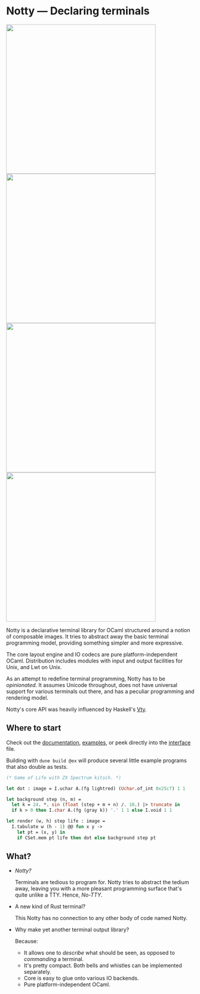 # Notty — Declaring terminals

<a href="https://asciinema.org/a/ZIXzn2ZmIxK39qoT3eJla5OyO" alt="dumper"><img src="https://asciinema.org/a/ZIXzn2ZmIxK39qoT3eJla5OyO.png" width="400"/></a>
<a href="https://asciinema.org/a/TsIhDJv5S00AB2biVmhHRzZ8I" alt="input"><img src="https://asciinema.org/a/TsIhDJv5S00AB2biVmhHRzZ8I.png" width="400"/></a>
<a href="https://asciinema.org/a/z1Pc0Mppg2JFzteZzdeigLwYc" alt="microdots"><img src="https://asciinema.org/a/z1Pc0Mppg2JFzteZzdeigLwYc.png" width="400"/></a>
<a href="https://asciinema.org/a/NgpF9Im8qfUICC39GDDAe9Ede" alt="rain"><img src="https://asciinema.org/a/R94gnHTQhCFJAsWpRfVlZWcUB.png" width="400"/></a>

Notty is a declarative terminal library for OCaml structured around a notion
of composable images. It tries to abstract away the basic terminal programming
model, providing something simpler and more expressive.

The core layout engine and IO codecs are pure platform-independent OCaml.
Distribution includes modules with input and output facilities for Unix, and Lwt
on Unix.

As an attempt to redefine terminal programming, Notty has to be
_opinionated_. It assumes Unicode throughout, does not have universal support
for various terminals out there, and has a peculiar programming and rendering
model.

Notty's core API was heavily influenced by Haskell's [Vty][vty].

## Where to start

Check out the [documentation], [examples], or peek directly into the [interface]
file.

Building with `dune build @ex` will produce several little example programs that
also double as tests.

```OCaml
(* Game of Life with ZX Spectrum kitsch. *)

let dot : image = I.uchar A.(fg lightred) (Uchar.of_int 0x25cf) 1 1

let background step (n, m) =
  let k = 24. *. sin (float (step + m + n) /. 10.) |> truncate in
  if k > 0 then I.char A.(fg (gray k)) '.' 1 1 else I.void 1 1

let render (w, h) step life : image =
  I.tabulate w (h - 1) @@ fun x y ->
    let pt = (x, y) in
    if CSet.mem pt life then dot else background step pt
```

[documentation]: https://pqwy.github.io/notty/doc
[examples]: http://pqwy.github.io/notty/doc/Notty.html#examples
[interface]: https://github.com/pqwy/notty/blob/master/src/notty.mli
[vty]: https://hackage.haskell.org/package/vty

## What?

- _Notty?_
  
  Terminals are tedious to program for. Notty tries to abstract the tedium away,
  leaving you with a more pleasant programming surface that's quite unlike a TTY.
  Hence, _No-TTY_.

- A new kind of Rust terminal?

  This Notty has no connection to any other body of code named Notty.

- Why make yet another terminal output library?
  
  Because:
  * It allows one to *describe* what should be seen, as opposed to *commanding*
    a terminal.
  * It's pretty compact. Both bells and whistles can be implemented separately.
  * Core is easy to glue onto various IO backends.
  * Pure platform-independent OCaml.
